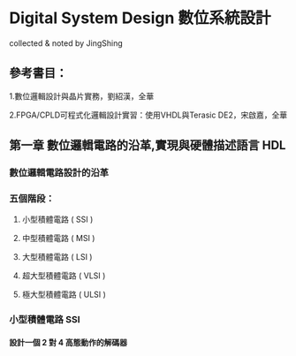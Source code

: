 # Digital System Design 數位系統設計

collected & noted by JingShing

## 參考書目：

1.數位邏輯設計與晶片實務，劉紹漢，全華

2.FPGA/CPLD可程式化邏輯設計實習：使用VHDL與Terasic DE2，宋啟嘉，全華

## 第一章 數位邏輯電路的沿革,實現與硬體描述語言 HDL

### 數位邏輯電路設計的沿革

### 五個階段：

1. 小型積體電路 ( SSI )

2. 中型積體電路 ( MSI )

3. 大型積體電路 ( LSI )

4. 超大型積體電路 ( VLSI )

5. 極大型積體電路 ( ULSI )

### 小型積體電路 SSI

#### 設計一個 2 對 4 高態動作的解碼器
